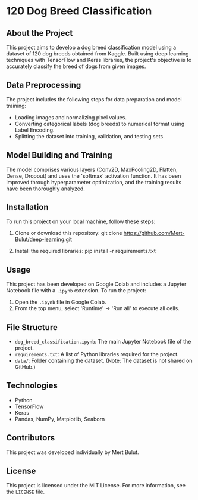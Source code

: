 # 120 Dog Breed Classification

## About the Project
This project aims to develop a dog breed classification model using a dataset of 120 dog breeds obtained from Kaggle. Built using deep learning techniques with TensorFlow and Keras libraries, the project's objective is to accurately classify the breed of dogs from given images.

## Data Preprocessing
The project includes the following steps for data preparation and model training:
- Loading images and normalizing pixel values.
- Converting categorical labels (dog breeds) to numerical format using Label Encoding.
- Splitting the dataset into training, validation, and testing sets.

## Model Building and Training
The model comprises various layers (Conv2D, MaxPooling2D, Flatten, Dense, Dropout) and uses the 'softmax' activation function. It has been improved through hyperparameter optimization, and the training results have been thoroughly analyzed.

## Installation
To run this project on your local machine, follow these steps:

1. Clone or download this repository:
git clone https://github.com/Mert-Bulut/deep-learning.git

2. Install the required libraries:
pip install -r requirements.txt

## Usage
This project has been developed on Google Colab and includes a Jupyter Notebook file with a `.ipynb` extension. To run the project:
1. Open the `.ipynb` file in Google Colab.
2. From the top menu, select 'Runtime' -> 'Run all' to execute all cells.

## File Structure
- `dog_breed_classification.ipynb`: The main Jupyter Notebook file of the project.
- `requirements.txt`: A list of Python libraries required for the project.
- `data/`: Folder containing the dataset. (Note: The dataset is not shared on GitHub.)

## Technologies
- Python
- TensorFlow
- Keras
- Pandas, NumPy, Matplotlib, Seaborn

## Contributors
This project was developed individually by Mert Bulut.

## License
This project is licensed under the MIT License. For more information, see the `LICENSE` file.
